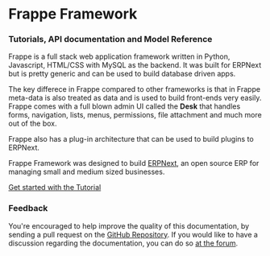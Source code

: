 # Frappe Framework

### Tutorials, API documentation and Model Reference

Frappe is a full stack web application framework written in Python,
Javascript, HTML/CSS with MySQL as the backend. It was built for ERPNext
but is pretty generic and can be used to build database driven apps.

The key differece in Frappe compared to other frameworks is that in Frappe 
meta-data is also treated as data and is used to build front-ends
very easily. Frappe comes with a full blown admin UI called the **Desk**
that handles forms, navigation, lists, menus, permissions, file attachment
and much more out of the box.

Frappe also has a plug-in architecture that can be used to build plugins
to ERPNext.

Frappe Framework was designed to build [ERPNext](https://erpnext.com), an open source
ERP for managing small and medium sized businesses.

[Get started with the Tutorial](/docs/user/)

### Feedback

You're encouraged to help improve the quality of this documentation, by sending a pull request on the [GitHub Repository](https://github.com/frappe/erpnext). If you would like to have a discussion regarding the documentation, you can do so [at the forum](https://discuss.erpnext.com).
